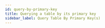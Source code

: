 ```yaml
---
id: query-by-primary-key
title: Querying a table by its primary key
sidebar_label: Query Table By Primary Key(s)
---
```

